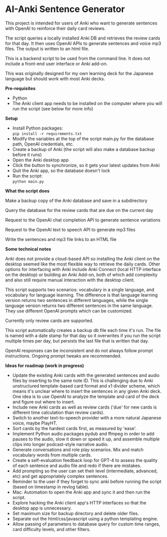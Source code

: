 # AI-Anki Sentence Generator

This project is intended for users of Anki who want to generate sentences with OpenAI to reinforce their daily card reviews.  

The script queries a locally installed Anki DB and retrieves the review cards for that day.  It then uses OpenAI APIs to generate sentences and voice mp3 files.  The output is written to an html file.

This is a backend script to be used from the command line.  It does not include a front-end user interface or Anki add-on.

This was originally designed for my own learning deck for the Japanese language but should work with most Anki decks.

**Pre-requisites**
* Python
* The Anki client app needs to be installed on the computer where you will run the script (see below for more info)

**Setup**
* Install Python packages:  
`pip install -r requirements.txt`
* Modify the variables at the top of the script main.py for the database path, OpenAI credentials, etc.
* Create a backup of Anki (the script will also make a database backup before it runs)
* Open the Anki desktop app
* Click the button to synchronize, so it gets your latest updates from Anki
* Quit the Anki app, so the database doesn't lock
* Run the script:  
`python main.py`

**What the script does**

Make a backup copy of the Anki database and save in a subdirectory

Query the database for the review cards that are due on the current day

Request to the OpenAI chat completion API to generate sentence variations

Request to the OpenAI text to speech API to generate mp3 files

Write the sentences and mp3 file links to an HTML file

**Some technical notes**

Anki does not provide a cloud-based API so installing the Anki client on the desktop seemed like the most flexible way to retrieve the daily cards.  Other options for interfacing with Anki include Anki Connect (local HTTP interface on the desktop) or building an Anki Add-on, both of which add complexity and also still require manual interaction with the desktop client.

This script supports two scenarios:  vocabulary in a single language, and vocabulary for language learning.  The difference is that language learning version returns two sentences in different languages, while the single language version returns two different sentences in the same language.  They use different OpenAI prompts which can be customized.

Currently only review cards are supported.

This script automatically creates a backup db file each time it's run.  The file is named with a date stamp for that day so it overwrites if you run the script multiple times per day, but persists the last file that is written that day.

OpenAI responses can be inconsistent and do not always follow prompt instructions.  Ongoing prompt tweaks are recommended.

**Ideas for roadmap (work in progress)**
* Update the existing Anki cards with the generated sentences and audio files by inserting to the same note ID.  This is challenging due to Anki unstructured template-based card format and x1 divider scheme, which means it's unclear where to insert the sentences in any given Anki deck.  One idea is to use OpenAI to analyze the template and card of the deck and figure out where to insert.
* Include new Anki cards as well as review cards ('due' for new cards is different time calculation than review cards).
* Switch to another text-to-speech provider with a more natural Japanese voice, maybe PlayHT.
* Sort cards by the hardest cards first, as measured by 'ease'.
* Implement Python audio packages pydub and ffmpeg in order to add pauses to the audio, slow it down or speed it up, and assemble multiple clips into longer podcast-style narrative audio.
* Generate conversations and role play scenarios.  Mix and match vocabulary words from multiple cards.
* Create a self-evaluation feedback loop for GPT-4 to assess the quality of each sentence and audio file and redo if there are mistakes.
* Add prompting so the user can set their level (intermediate, advanced, etc) and get appropriately complex sentences.
* Reminder to the user if they forget to sync anki before running the script (based on timestamp in revlog table).
* Mac:  Automation to open the Anki app and sync it and then run the script.
* Explore hacking the Anki client app's HTTP interfaces so that the desktop app is unnecessary.
* Set maximum size for backup directory and delete older files.
* Separate out the html/css/javascript using a python templating engine.
* Allow passing of parameters to database query for custom time ranges, card difficulty levels, and other filters.
